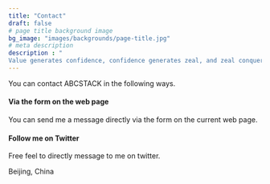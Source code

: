 ```yaml
---
title: "Contact"
draft: false
# page title background image
bg_image: "images/backgrounds/page-title.jpg"
# meta description
description : "
Value generates confidence, confidence generates zeal, and zeal conquers the world."
---
```


You can contact ABCSTACK in the following ways.

#### Via the form on the web page

You can send me a message directly via the form on the current web page.

#### Follow me on Twitter

Free feel to directly message to me on twitter.

Beijing, China
